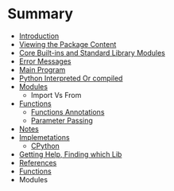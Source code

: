 # Summary

* [Introduction](README.md)
* [Viewing the Package Content](viewing-the-package-content.md)
* [Core Built-ins and Standard Library Modules](core-built-ins-and-standard-library-modules.md)
* [Error Messages](error-messages.md)
* [Main Program](main-program.md)
* [Python Interpreted Or compiled ](python-interpreted-or-compiled.md)
* [Modules](modules.md)
  * Import Vs From
* [Functions](functions.md)
  * [Functions  Annotations](functions/functions-annotations.md)
  * [Parameter  Passing](functions/parameter-passing.md)
* [Notes](notes.md)
* [Implemetations](implemetations.md)
  * [CPython](implemetations/cpython.md)
* [Getting Help, Finding which Lib](getting-help-finding-which-lib.md)
* [References](references.md)
* [Functions](functions.md)
* Modules

